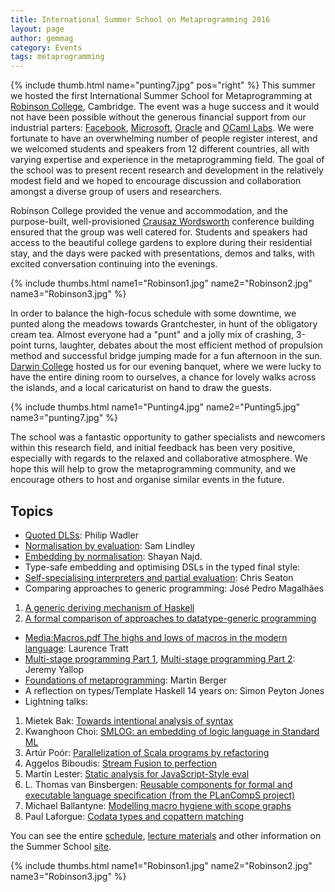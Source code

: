 ```yaml
---
title: International Summer School on Metaprogramming 2016
layout: page
author: gemmag
category: Events
tags: metaprogramming
---
```


{% include thumb.html name="punting7.jpg" pos="right" %}
This summer we hosted the first International Summer School for
Metaprogramming at [Robinson College](http://www.robinson.cam.ac.uk/),
Cambridge. The event was a huge success and it would not have been
possible without the generous financial support from our industrial
parters: [Facebook](https://code.facebook.com/projects/),
[Microsoft](https://www.microsoft.com/en-us/research/lab/microsoft-research-cambridge/),
[Oracle](https://www.oracle.com/uk/index.html) and [ OCaml
Labs](/wiki/Home "wikilink"). We were fortunate to have an overwhelming number
of people register interest, and we welcomed students and speakers from
12 different countries, all with varying expertise and experience in the
metaprogramming field. The goal of the school was to present recent
research and development in the relatively modest field and we hoped to
encourage discussion and collaboration amongst a diverse group of users
and researchers.

Robinson College provided the venue and accommodation, and the
purpose-built, well-provisioned [Crausaz
Wordsworth](http://www.robinson.cam.ac.uk/conferences/meet/crausaz-wordsworth-building)
conference building ensured that the group was well catered for.
Students and speakers had access to the beautiful college gardens to
explore during their residential stay, and the days were packed with
presentations, demos and talks, with excited conversation continuing
into the evenings.

{% include thumbs.html name1="Robinson1.jpg" name2="Robinson2.jpg" name3="Robinson3.jpg" %}

In order to balance the high-focus schedule with some downtime, we
punted along the meadows towards Grantchester, in hunt of the obligatory
cream tea. Almost everyone had a "punt" and a jolly mix of crashing,
3-point turns, laughter, debates about the most efficient method of
propulsion method and successful bridge jumping made for a fun afternoon
in the sun. [Darwin College](https://www.darwin.cam.ac.uk/) hosted us
for our evening banquet, where we were lucky to have the entire dining
room to ourselves, a chance for lovely walks across the islands, and a
local caricaturist on hand to draw the guests.

{% include thumbs.html name1="Punting4.jpg" name2="Punting5.jpg" name3="punting7.jpg" %}

The school was a fantastic opportunity to gather specialists and
newcomers within this research field, and initial feedback has been very
positive, especially with regards to the relaxed and collaborative
atmosphere. We hope this will help to grow the metaprogramming
community, and we encourage others to host and organise similar events
in the future.

Topics
------

-   [Quoted
    DLSs](http://www.cl.cam.ac.uk/events/metaprog2016/everything-old-is-new-again.pdf):
    Philip Wadler
-   [Normalisation by
    evaluation](http://homepages.inf.ed.ac.uk/slindley/nbe/nbe-cambridge2016.pdf):
    Sam Lindley
-   [Embedding by
    normalisation](https://github.com/shayan-najd/NanoFeldspar/blob/master/Examples/MetaProg2016/Slides.pdf):
    Shayan Najd.
-   Type-safe embedding and optimising DSLs in the typed final style:
-   [Self-specialising interpreters and partial
    evaluation](http://chrisseaton.com/rubytruffle/metass16/metass.pdf):
    Chris Seaton
-   Comparing approaches to generic programming: José Pedro Magalhães

1.  [A generic deriving mechanism of
    Haskell](http://www.cl.cam.ac.uk/events/metaprog2016/generic-deriving.pdf)
2.  [A formal comparison of approaches to datatype-generic
    programming](http://www.cl.cam.ac.uk/events/metaprog2016/generic-comparison.pdf)

-   [Media:Macros.pdf The highs and lows of macros in the modern
    language](/wiki/Media:Macros.pdf_The_highs_and_lows_of_macros_in_the_modern_language "wikilink"):
    Laurence Tratt
-   [Multi-stage programming Part
    1](http://www.cl.cam.ac.uk/events/metaprog2016/psd1.pdf),
    [Multi-stage programming Part
    2](http://www.cl.cam.ac.uk/events/metaprog2016/psd2.pdf): Jeremy
    Yallop
-   [Foundations of
    metaprogramming](http://www.cl.cam.ac.uk/events/metaprog2016/metaprogramming-martin-berger.pdf):
    Martin Berger
-   A reflection on types/Template Haskell 14 years on: Simon Peyton
    Jones
-   Lightning talks:

1.  Mietek Bak: [Towards intentional analysis of
    syntax](https://mietek.github.io/metaprog2016/html/Metaprog2016.html)
2.  Kwanghoon Choi: [SMLOG: an embedding of logic language in Standard
    ML](http://www.cl.cam.ac.uk/events/metaprog2016/kwanghoon-choi-MetaProg2016talk.pdf)
3.  Artúr Poór: [Parallelization of Scala programs by
    refactoring](http://www.cl.cam.ac.uk/events/metaprog2016/parallelization-of-scala-programs.pdf)
4.  Aggelos Biboudis: [Stream Fusion to
    perfection](http://www.cl.cam.ac.uk/events/metaprog2016/stream-fusion-to-perfection.pdf)
5.  Martin Lester: [Static analysis for JavaScript-Style
    eval](http://www.cl.cam.ac.uk/events/metaprog2016/mml-talk-meta.pdf)
6.  L. Thomas van Binsbergen: [Reusable components for formal and
    executable language specification (from the PLanCompS
    project)](http://www.cl.cam.ac.uk/events/metaprog2016/van-binsbergen-reusable-components.pdf)
7.  Michael Ballantyne: [Modelling macro hygiene with scope
    graphs](http://www.cl.cam.ac.uk/events/metaprog2016/mpss-hygiene-presentation.pdf)
8.  Paul Laforgue: [Codata types and copattern
    matching](http://www.cl.cam.ac.uk/events/metaprog2016/codata-types-and-copattern-matching.pdf)

You can see the entire
[schedule](http://www.cl.cam.ac.uk/events/metaprog2016/timetable.html),
[lecture
materials](http://www.cl.cam.ac.uk/events/metaprog2016/lectures.html)
and other information on the Summer School
[site](http://www.cl.cam.ac.uk/events/metaprog2016/index.html).

{% include thumbs.html name1="Robinson1.jpg" name2="Robinson2.jpg" name3="Robinson3.jpg" %}
